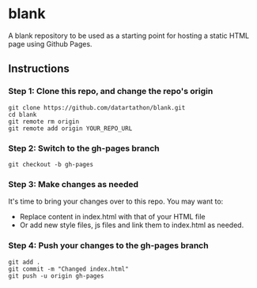 # blank
A blank repository to be used as a starting point for hosting a static HTML page using Github Pages.

## Instructions

### Step 1: Clone this repo, and change the repo's origin 
```
git clone https://github.com/datartathon/blank.git
cd blank
git remote rm origin
git remote add origin YOUR_REPO_URL
```

### Step 2: Switch to the gh-pages branch 
```
git checkout -b gh-pages
```

### Step 3: Make changes as needed
It's time to bring your changes over to this repo. You may want to:
- Replace content in index.html with that of your HTML file
- Or add new style files, js files and link them to index.html as needed.

### Step 4: Push your changes to the gh-pages branch

```
git add .
git commit -m "Changed index.html"
git push -u origin gh-pages
```


